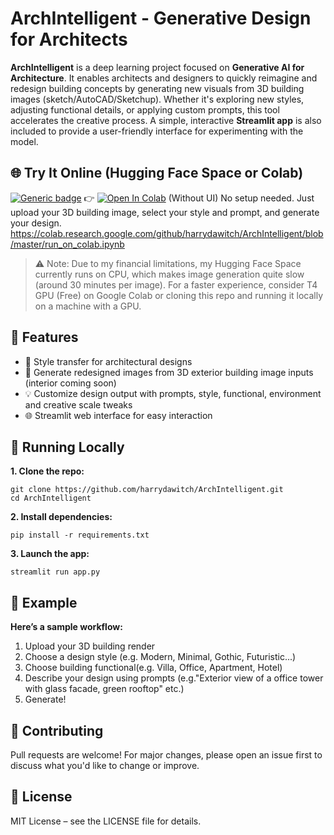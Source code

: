 # ArchIntelligent - Generative Design for Architects

**ArchIntelligent** is a deep learning project focused on **Generative AI for Architecture**. It enables architects and designers to quickly reimagine and redesign building concepts by generating new visuals from 3D building images (sketch/AutoCAD/Sketchup). Whether it's exploring new styles, adjusting functional details, or applying custom prompts, this tool accelerates the creative process. A simple, interactive **Streamlit app** is also included to provide a user-friendly interface for experimenting with the model.

## 🌐 Try It Online (Hugging Face Space or Colab)
[![Generic badge](https://img.shields.io/badge/🤗-Open%20in%20Spaces-blue.svg)]([https://huggingface.co/spaces/pharma/CLIP-Interrogator](https://huggingface.co/spaces/harrydawitch/ArchIntelligent))
👉 [![Open In Colab](https://colab.research.google.com/assets/colab-badge.svg)](https://colab.research.google.com/github/harrydawitch/ArchIntelligent/blob/master/run_on_colab.ipynb) (Without UI)
No setup needed. Just upload your 3D building image, select your style and prompt, and generate your design.
https://colab.research.google.com/github/harrydawitch/ArchIntelligent/blob/master/run_on_colab.ipynb
>⚠️ Note: Due to my financial limitations, my Hugging Face Space currently runs on CPU, which makes image generation quite slow (around 30 minutes per image).
For a faster experience, consider T4 GPU (Free) on Google Colab or cloning this repo and running it locally on a machine with a GPU.

## 🚀 Features
- 🎨 Style transfer for architectural designs
- 🏢 Generate redesigned images from 3D exterior building image inputs (interior coming soon)
- 💡 Customize design output with prompts, style, functional, environment and creative scale tweaks
- 🌐 Streamlit web interface for easy interaction

## 🧪 Running Locally
**1. Clone the repo:**
```console
git clone https://github.com/harrydawitch/ArchIntelligent.git
cd ArchIntelligent
```

**2. Install dependencies:**
```console
pip install -r requirements.txt
```

**3. Launch the app:**

```console
streamlit run app.py
```

## 📸 Example
**Here’s a sample workflow:**
1. Upload your 3D building render
2. Choose a design style (e.g. Modern, Minimal, Gothic, Futuristic...)
3. Choose building functional(e.g. Villa, Office, Apartment, Hotel)
4. Describe your design using prompts (e.g."Exterior view of a office tower with glass facade, green rooftop" etc.)
5. Generate!
   
## 🤝 Contributing
Pull requests are welcome! For major changes, please open an issue first to discuss what you'd like to change or improve.


## 📄 License
MIT License – see the LICENSE file for details.
